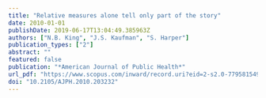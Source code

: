 ```yaml
---
title: "Relative measures alone tell only part of the story"
date: 2010-01-01
publishDate: 2019-06-17T13:04:49.385963Z
authors: ["N.B. King", "J.S. Kaufman", "S. Harper"]
publication_types: ["2"]
abstract: ""
featured: false
publication: "*American Journal of Public Health*"
url_pdf: "https://www.scopus.com/inward/record.uri?eid=2-s2.0-77958154966&doi=10.2105%2fAJPH.2010.203232&partnerID=40&md5=dfbae143faa6771122d09ad4522f0df4"
doi: "10.2105/AJPH.2010.203232"
---
```


